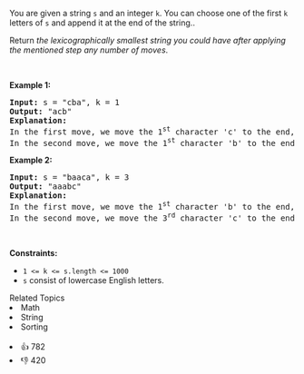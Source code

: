 <p>You are given a string <code>s</code> and an integer <code>k</code>. You can choose one of the first <code>k</code> letters of <code>s</code> and append it at the end of the string..</p>

<p>Return <em>the lexicographically smallest string you could have after applying the mentioned step any number of moves</em>.</p>

<p>&nbsp;</p> 
<p><strong class="example">Example 1:</strong></p>

<pre>
<strong>Input:</strong> s = "cba", k = 1
<strong>Output:</strong> "acb"
<strong>Explanation:</strong> 
In the first move, we move the 1<sup>st</sup> character 'c' to the end, obtaining the string "bac".
In the second move, we move the 1<sup>st</sup> character 'b' to the end, obtaining the final result "acb".
</pre>

<p><strong class="example">Example 2:</strong></p>

<pre>
<strong>Input:</strong> s = "baaca", k = 3
<strong>Output:</strong> "aaabc"
<strong>Explanation:</strong> 
In the first move, we move the 1<sup>st</sup> character 'b' to the end, obtaining the string "aacab".
In the second move, we move the 3<sup>rd</sup> character 'c' to the end, obtaining the final result "aaabc".
</pre>

<p>&nbsp;</p> 
<p><strong>Constraints:</strong></p>

<ul> 
 <li><code>1 &lt;= k &lt;= s.length &lt;= 1000</code></li> 
 <li><code>s</code> consist of lowercase English letters.</li> 
</ul>

<div><div>Related Topics</div><div><li>Math</li><li>String</li><li>Sorting</li></div></div><br><div><li>👍 782</li><li>👎 420</li></div>